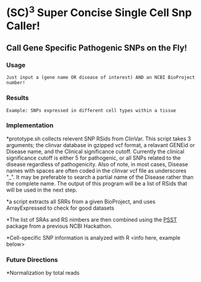# (SC)<sup>3</sup> Super Concise Single Cell Snp Caller!

## Call Gene Specific Pathogenic SNPs on the Fly!

### Usage

```Just input a (gene name OR disease of interest) AND an NCBI BioProject number!```

### Results

```Example: SNPs expressed in different cell types within a tissue```

### Implementation

*prototype.sh collects relevent SNP RSids from ClinVar. This script takes 3 arguments; the clinvar database in gzipped vcf format, a relavant GENEid or Disease name, and the Clinical significance cutoff. Currently the clinical significance cutoff is either 5 for pathogenic, or all SNPs related to the disease regardless of pathogenicity. Also of note, in most cases, Disease names with spaces are often coded in the clinvar vcf file as underscores "_". It may be preferable to search a partial name of the Disease rather than the complete name. The output of this program will be a list of RSids that will be used in the next step.

*a script extracts all SRRs from a given BioProject, and uses ArrayExpressed to check for good datasets

*The list of SRAs and RS nimbers are then combined using the [PSST](https://github.com/NCBI-Hackathons/PSST) package from a previous NCBI Hackathon. <Jake Write this section> 

*Cell-specific SNP information is analyzed with R <info here, example below>

### Future Directions

*Normalization by total reads
